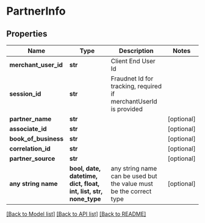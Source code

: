 # PartnerInfo


## Properties
Name | Type | Description | Notes
------------ | ------------- | ------------- | -------------
**merchant_user_id** | **str** | Client End User Id | 
**session_id** | **str** | Fraudnet Id for tracking, required if merchantUserId is provided | 
**partner_name** | **str** |  | [optional] 
**associate_id** | **str** |  | [optional] 
**book_of_business** | **str** |  | [optional] 
**correlation_id** | **str** |  | [optional] 
**partner_source** | **str** |  | [optional] 
**any string name** | **bool, date, datetime, dict, float, int, list, str, none_type** | any string name can be used but the value must be the correct type | [optional]

[[Back to Model list]](../README.md#documentation-for-models) [[Back to API list]](../README.md#documentation-for-api-endpoints) [[Back to README]](../README.md)


